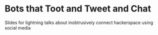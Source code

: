 # Bots that Toot and Tweet and Chat

Slides for lightning talks about inobtrusively connect hackerspace using social media
